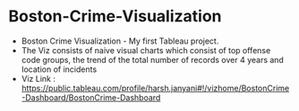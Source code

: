 # Boston-Crime-Visualization

- Boston Crime Visualization - My first Tableau project. 
- The Viz consists of naive visual charts which consist of top offense code groups, the trend of the total number of records over 4 years and location of incidents
- Viz Link : https://public.tableau.com/profile/harsh.janyani#!/vizhome/BostonCrime-Dashboard/BostonCrime-Dashboard
